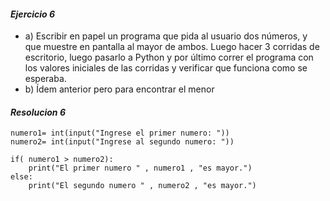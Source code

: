 #### *Ejercicio 6*
- a) Escribir en papel un programa que pida al usuario dos números, y que muestre en
pantalla al mayor de ambos. Luego hacer 3 corridas de escritorio, luego pasarlo a
Python y por último correr el programa con los valores iniciales de las corridas y
verificar que funciona como se esperaba.
- b) Ídem anterior pero para encontrar el menor

#### *Resolucion 6*

```
numero1= int(input("Ingrese el primer numero: "))
numero2= int(input("Ingrese al segundo numero: "))

if( numero1 > numero2):
    print("El primer numero " , numero1 , "es mayor.")
else:
    print("El segundo numero " , numero2 , "es mayor.")
```
